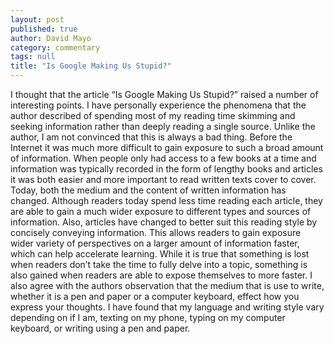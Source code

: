```yaml
---
layout: post
published: true
author: David Mayo
category: commentary
tags: null
title: "Is Google Making Us Stupid?"
---
```


I thought that the article “Is Google Making Us Stupid?” raised a number of interesting points. I have personally experience the phenomena that the author described of spending most of my reading time skimming and seeking information rather than deeply reading a single source. Unlike the author, I am not convinced that this is always a bad thing. Before the Internet it was much more difficult to gain exposure to such a broad amount of information. When people only had access to a few books at a time and information was typically recorded in the form of lengthy books and articles it was both easier and more important to read written texts cover to cover. Today, both the medium and the content of written information has changed. Although readers today spend less time reading each article, they are able to gain a much wider exposure to different types and sources of information. Also, articles have changed to better suit this reading style by concisely conveying information. This allows readers to gain exposure wider variety of perspectives on a larger amount of information faster, which can help accelerate learning. While it is true that something is lost when readers don’t take the time to fully delve into a topic, something is also gained when readers are able to expose themselves to more faster.
I also agree with the authors observation that the medium that is use to write, whether it is a pen and paper or a computer keyboard, effect how you express your thoughts. I have found that my language and writing style vary depending on if I am, texting on my phone, typing on my computer keyboard, or writing using a pen and paper.
